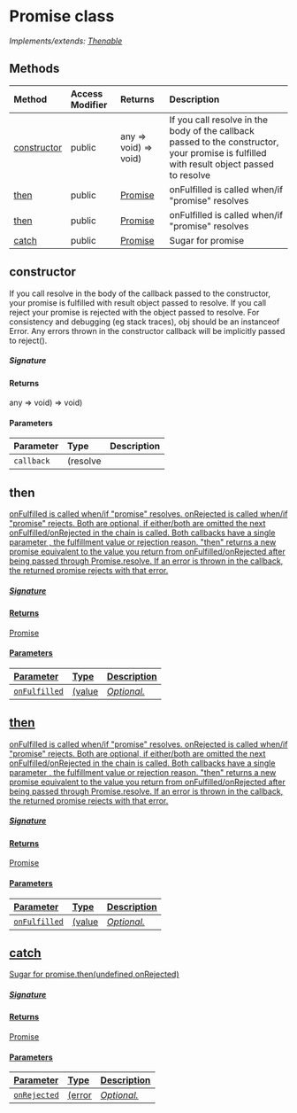# Promise class

_Implements/extends: [Thenable<R>](Thenable.md)_








## Methods

| Method	   | Access Modifier | Returns	| Description|
|:-------------|:----|:-------|:-----------|
|[constructor](#constructor~44578)     | public | any => void) => void) | If you call resolve in the body of the callback passed to the constructor,  your promise is fulfilled with result object passed to resolve |
|[then<U>](#then<u>~40664)     | public | [Promise<U>](Promise.md) | onFulfilled is called when/if "promise" resolves |
|[then<U>](#then<u>~44397)     | public | [Promise<U>](Promise.md) | onFulfilled is called when/if "promise" resolves |
|[catch<U>](#catch<u>~40382)     | public | [Promise<U>](Promise.md) | Sugar for promise |




## constructor

If you call resolve in the body of the callback passed to the constructor, 
your promise is fulfilled with result object passed to resolve. 
If you call reject your promise is rejected with the object passed to resolve. 
For consistency and debugging (eg stack traces), obj should be an instanceof Error. 
Any errors thrown in the constructor callback will be implicitly passed to reject().

##### Signature

#### Returns
any => void) => void)

#### Parameters


| Parameter	   | Type    | Description |
|:-------------|:---------------|:------------|
| `callback`    | (resolve |  |


## then<U>

onFulfilled is called when/if "promise" resolves. onRejected is called when/if "promise" rejects. 
Both are optional, if either/both are omitted the next onFulfilled/onRejected in the chain is called. 
Both callbacks have a single parameter , the fulfillment value or rejection reason. 
"then" returns a new promise equivalent to the value you return from onFulfilled/onRejected after being passed through Promise.resolve. 
If an error is thrown in the callback, the returned promise rejects with that error. 


##### Signature

#### Returns
Promise<U>

#### Parameters


| Parameter	   | Type    | Description |
|:-------------|:---------------|:------------|
| `onFulfilled`    | (value | _Optional._ |


## then<U>

onFulfilled is called when/if "promise" resolves. onRejected is called when/if "promise" rejects. 
Both are optional, if either/both are omitted the next onFulfilled/onRejected in the chain is called. 
Both callbacks have a single parameter , the fulfillment value or rejection reason. 
"then" returns a new promise equivalent to the value you return from onFulfilled/onRejected after being passed through Promise.resolve. 
If an error is thrown in the callback, the returned promise rejects with that error. 


##### Signature

#### Returns
Promise<U>

#### Parameters


| Parameter	   | Type    | Description |
|:-------------|:---------------|:------------|
| `onFulfilled`    | (value | _Optional._ |


## catch<U>

Sugar for promise.then(undefined,onRejected) 


##### Signature

#### Returns
Promise<U>

#### Parameters


| Parameter	   | Type    | Description |
|:-------------|:---------------|:------------|
| `onRejected`    | (error | _Optional._ |

